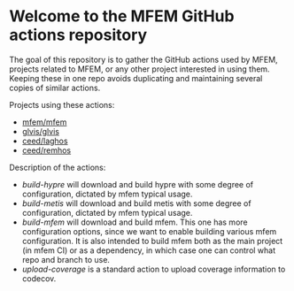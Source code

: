# Welcome to the MFEM GitHub actions repository

The goal of this repository is to gather the GitHub actions used by MFEM, projects related to MFEM, or any other project 
interested in using them. Keeping these in one repo avoids duplicating and maintaining several copies of similar actions.

Projects using these actions:
- [mfem/mfem](https://github.com/mfem/mfem)
- [glvis/glvis](https://github.com/glvis/glvis)
- [ceed/laghos](https://github.com/ceed/laghos)
- [ceed/remhos](https://github.com/ceed/remhos)

Description of the actions:
- *build-hypre* will download and build hypre with some degree of configuration, dictated by mfem typical usage.
- *build-metis* will download and build metis with some degree of configuration, dictated by mfem typical usage.
- *build-mfem* will download and build mfem. This one has more configuration options, since we want to enable building various mfem configuration. It is also intended to build mfem both as the main project (in mfem CI) or as a dependency, in which case one can control what repo and branch to use.
- *upload-coverage* is a standard action to upload coverage information to codecov.

